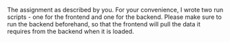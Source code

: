 The assignment as described by you.
For your convenience, I wrote two run scripts - one for the frontend and one for the backend. Please make sure to run the backend beforehand, so that the frontend will pull the data it requires from the backend when it is loaded.